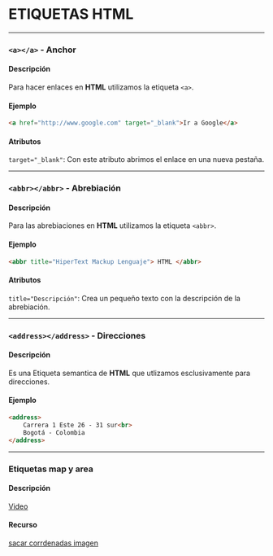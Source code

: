 # ETIQUETAS HTML

****
### `<a></a>` - Anchor 
#### Descripción
Para hacer enlaces en **HTML** utilizamos la etiqueta  `<a>`.
#### Ejemplo
```html
<a href="http://www.google.com" target="_blank">Ir a Google</a>
```

#### Atributos
`target="_blank"`: Con este atributo abrimos el enlace en una nueva pestaña.

****
### `<abbr></abbr>` - Abrebiación
#### Descripción
Para las abrebiaciones en **HTML** utilizamos la etiqueta `<abbr>`.
#### Ejemplo
```html
<abbr title="HiperText Mackup Lenguaje"> HTML </abbr>
```

#### Atributos
`title="Descripción"`: Crea un pequeño texto con la descripción de la abrebiación.

****
### `<address></address>` - Direcciones
#### Descripción
Es una Etiqueta semantica de **HTML** que utlizamos esclusivamente para direcciones.
#### Ejemplo
```html
<address>
    Carrera 1 Este 26 - 31 sur<br>
    Bogotá - Colombia
</address>
```

****
### Etiquetas map y area
#### Descripción
<a href="https://www.youtube.com/watch?v=lQczRyrQJV8&list=PLJubkp8BnTJtgC2QRHCpvLSWPJNaQv2SI&index=7">Video</a>

#### Recurso
<a href="https://www.image-map.net">sacar corrdenadas imagen</a>
